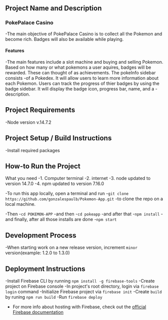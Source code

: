 ## Project Name and Description
### PokePalace Casino
-The main objective of PokePalace Casino is to collect all the Pokemon and become rich. Badges will also be available while playing.  
#### Features
-The main features include a slot machine and buying and selling Pokemon. Based on how many or what pokemons a user aquires, badges will be rewarded. These can thought of as achievements. The pokeInfo sidebar consists -of a Pokedex. It will allow users to learn more information about each Pokemon. Users can track the progress of thier badges by using the badge sidebar. It will display the badge icon, progress bar, name, and a -description. 

## Project Requirements
-Node version v.14.7.2
## Project Setup / Build Instructions
-Install required packages
## How-to Run the Project
What you need
-1. Computer terminal
-2. internet
-3. node updated to version 14.7.0
-4. npm updated to version 7.16.0


-To run this app locally, open a terminal and run
-`git clone https://github.com/gonzalespaulb/Pokemon-App.git`
-to clone the repo on a local machine.

-Then
-`cd POKEMON-APP`
-and then
-`cd pokeapp`
-and after that
-`npm install`
-and finally, after all those installs are done
-`npm start`
## Development Process
-When starting work on a new release version, increment `minor` version(example: 1.2.0 to 1.3.0)
## Deployment Instructions
-Install Firebase CLI by running `npm install -g firebase-tools`
-Create project on Firebase console
-In project's root directory, login via `firebase login` command
-Initialize Firebase project via `firebase init`
-Create `build` by runing `npm run build`
-Run `firebase deploy`
- For more info about hosting with Firebase, check out the [official Firebase documentation](https://firebase.google.com/docs/hosting/quickstart)

